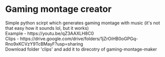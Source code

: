 <h1>Gaming montage creator</h1>
Simple python scirpt which generates gaming montage with music (it's not that easy how it sounds lol, but it works)
<br>
Example - https://youtu.be/qZ3AAXLH8C0
<br>
Clips - https://drive.google.com/drive/folders/1jZrOiHB0oGPGq-Rno9xKCVzY9TcBMayF?usp=sharing <br>
Download folder 'clips' and add it to direcotry of gaming-montage-maker



